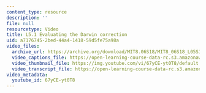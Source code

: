 ```yaml
---
content_type: resource
description: ''
file: null
resourcetype: Video
title: L5.1 Evaluating the Darwin correction
uid: a7176745-2bed-44a4-1418-59d5fe75a98a
video_files:
  archive_url: https://archive.org/download/MIT8.06S18/MIT8_06S18_L05S1_300k.mp4
  video_captions_file: https://open-learning-course-data-rc.s3.amazonaws.com/8-06-quantum-physics-iii-spring-2018/c66c89f6db675bc29d53a6ed9a545b43_67yCE-yt0T8.vtt
  video_thumbnail_file: https://img.youtube.com/vi/67yCE-yt0T8/default.jpg
  video_transcript_file: https://open-learning-course-data-rc.s3.amazonaws.com/8-06-quantum-physics-iii-spring-2018/1438729f498e56685351daabce40edd5_67yCE-yt0T8.pdf
video_metadata:
  youtube_id: 67yCE-yt0T8
---
```

